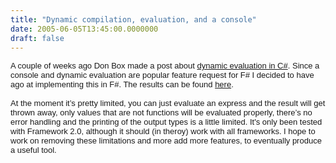 ```yaml
---
title: "Dynamic compilation, evaluation, and a console"
date: 2005-06-05T13:45:00.0000000
draft: false
---
```


<P class=MsoNormal style="MARGIN: 0cm 0cm 0pt"><FONT face=Arial size=2>A couple of weeks ago Don Box made a post about <A href="http://www.pluralsight.com/blogs/dbox/default.aspx">dynamic evaluation in C#</A>. Since a console and dynamic evaluation are popular feature request for F# I decided to have ago at implementing this in F#. The results can be found <A href="http://www.strangelights.com/download.aspx?url=/blog/downloads/FsConsole.zip">here</A>.</FONT></P>
<P class=MsoNormal style="MARGIN: 0cm 0cm 0pt"><?xml:namespace prefix = o ns = "urn:schemas-microsoft-com:office:office" /><o:p><FONT face=Arial size=2>&nbsp;</FONT></o:p></P>
<P class=MsoNormal style="MARGIN: 0cm 0cm 0pt"><FONT face=Arial size=2>At the moment it&#8217;s pretty limited, you can just evaluate an express and the result will get thrown away, only values that are not functions will be evaluated properly, there&#8217;s no error handling and the printing of the output types is a little limited. It's only been tested with Framework 2.0, although it should (in theroy)&nbsp;work with all frameworks.&nbsp;I hope to work on removing these limitations and more add more features, to eventually produce a useful tool.</FONT></P>
